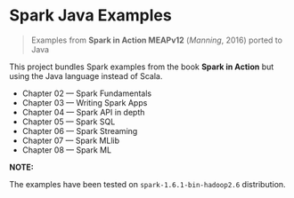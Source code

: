 # Spark Java Examples
> Examples from **Spark in Action MEAPv12** (*Manning*, 2016) ported to Java

This project bundles Spark examples from the book **Spark in Action** but using the Java language instead of Scala.
+ Chapter 02 &mdash; Spark Fundamentals 
+ Chapter 03 &mdash; Writing Spark Apps
+ Chapter 04 &mdash; Spark API in depth
+ Chapter 05 &mdash; Spark SQL
+ Chapter 06 &mdash; Spark Streaming
+ Chapter 07 &mdash; Spark MLlib
+ Chapter 08 &mdash; Spark ML

**NOTE:**

The examples have been tested on `spark-1.6.1-bin-hadoop2.6` distribution.